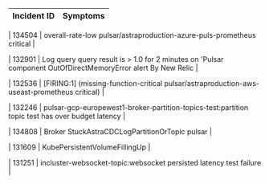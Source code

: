 | Incident ID | Symptoms |
| ----------- | -------- |
  
| 134504 | overall-rate-low pulsar/astraproduction-azure-puls-prometheus critical |

| 132901 | Log query query result is > 1.0 for 2 minutes on 'Pulsar component OutOfDirectMemoryError alert
                By New Relic |

| 132536 | [FIRING:1]  (missing-function-critical pulsar/astraproduction-aws-useast-prometheus critical) |

| 132246 | pulsar-gcp-europewest1-broker-partition-topics-test:partition topic test has over budget latency |

| 134808 | Broker StuckAstraCDCLogPartitionOrTopic pulsar |

| 131609 | KubePersistentVolumeFillingUp |

| 131251 | incluster-websocket-topic:websocket persisted latency test failure |







